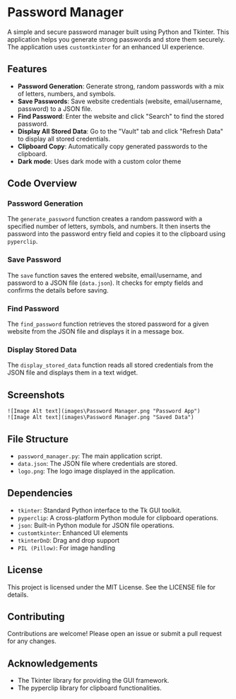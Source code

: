 # Password Manager

A simple and secure password manager built using Python and Tkinter. This application helps you generate strong passwords and store them securely. The application uses `customtkinter` for an enhanced UI experience.

## Features

-   **Password Generation**: Generate strong, random passwords with a mix of letters, numbers, and symbols.
-   **Save Passwords**: Save website credentials (website, email/username, password) to a JSON file.
-   **Find Password**: Enter the website and click "Search" to find the stored password.
-   **Display All Stored Data**: Go to the "Vault" tab and click "Refresh Data" to display all stored credentials.
-   **Clipboard Copy**: Automatically copy generated passwords to the clipboard.
-   **Dark mode**: Uses dark mode with a custom color theme

## Code Overview

### Password Generation

The `generate_password` function creates a random password with a specified number of letters, symbols, and numbers. It then inserts the password into the password entry field and copies it to the clipboard using `pyperclip`.

### Save Password

The `save` function saves the entered website, email/username, and password to a JSON file (`data.json`). It checks for empty fields and confirms the details before saving.

### Find Password

The `find_password` function retrieves the stored password for a given website from the JSON file and displays it in a message box.

### Display Stored Data

The `display_stored_data` function reads all stored credentials from the JSON file and displays them in a text widget.


## Screenshots

    ![Image Alt text](images\Password Manager.png "Password App")
    ![Image Alt text](images\Password Manager.png "Saved Data")


## File Structure

-   `password_manager.py`: The main application script.
-   `data.json`: The JSON file where credentials are stored.
-   `logo.png`: The logo image displayed in the application.

## Dependencies

-   `tkinter`: Standard Python interface to the Tk GUI toolkit.
-   `pyperclip`: A cross-platform Python module for clipboard operations.
-   `json`: Built-in Python module for JSON file operations.
-   `customtkinter`: Enhanced UI elements
-   `tkinterDnD`: Drag and drop support
-   `PIL (Pillow)`: For image handling

## License

This project is licensed under the MIT License. See the LICENSE file for details.

## Contributing

Contributions are welcome! Please open an issue or submit a pull request for any changes.

## Acknowledgements

-   The Tkinter library for providing the GUI framework.
-   The pyperclip library for clipboard functionalities.
